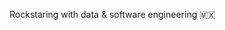 Rockstaring with data & software engineering 🇲🇽


<!---
BigCarrasco/BigCarrasco is a ✨ special ✨ repository because its `README.md` (this file) appears on your GitHub profile.
You can click the Preview link to take a look at your changes.
--->
